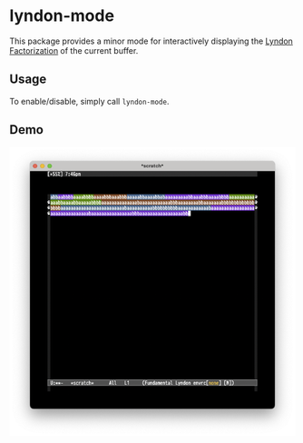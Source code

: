 # lyndon-mode

This package provides a minor mode for interactively displaying the [Lyndon Factorization](https://en.wikipedia.org/wiki/Monoid_factorisation#Chen%E2%80%93Fox%E2%80%93Lyndon_theorem)
of the current buffer.

## Usage

To enable/disable, simply call `lyndon-mode`.

## Demo

![A demo of lyndon-mode](https://github.com/totbwf/lyndon-mode/blob/main/demo.png?raw=true)